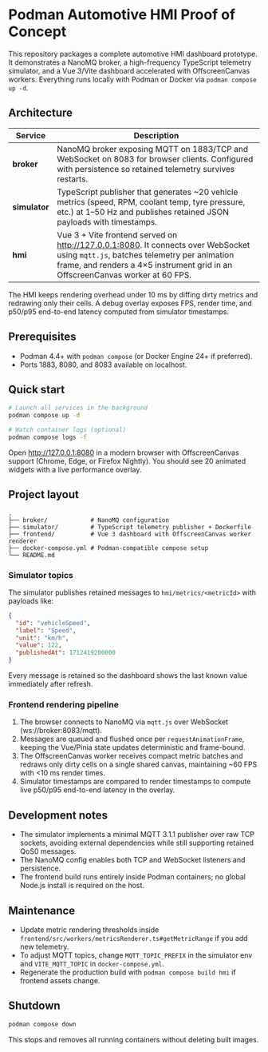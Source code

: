 # Podman Automotive HMI Proof of Concept

This repository packages a complete automotive HMI dashboard prototype. It demonstrates a NanoMQ broker, a high-frequency TypeScript telemetry simulator, and a Vue 3/Vite dashboard accelerated with OffscreenCanvas workers. Everything runs locally with Podman or Docker via `podman compose up -d`.

## Architecture

| Service | Description |
| --- | --- |
| **broker** | NanoMQ broker exposing MQTT on 1883/TCP and WebSocket on 8083 for browser clients. Configured with persistence so retained telemetry survives restarts. |
| **simulator** | TypeScript publisher that generates ~20 vehicle metrics (speed, RPM, coolant temp, tyre pressure, etc.) at 1–50 Hz and publishes retained JSON payloads with timestamps. |
| **hmi** | Vue 3 + Vite frontend served on http://127.0.0.1:8080. It connects over WebSocket using `mqtt.js`, batches telemetry per animation frame, and renders a 4×5 instrument grid in an OffscreenCanvas worker at 60 FPS. |

The HMI keeps rendering overhead under 10 ms by diffing dirty metrics and redrawing only their cells. A debug overlay exposes FPS, render time, and p50/p95 end-to-end latency computed from simulator timestamps.

## Prerequisites

- Podman 4.4+ with `podman compose` (or Docker Engine 24+ if preferred).
- Ports 1883, 8080, and 8083 available on localhost.

## Quick start

```bash
# Launch all services in the background
podman compose up -d

# Watch container logs (optional)
podman compose logs -f
```

Open http://127.0.0.1:8080 in a modern browser with OffscreenCanvas support (Chrome, Edge, or Firefox Nightly). You should see 20 animated widgets with a live performance overlay.

## Project layout

```
.
├── broker/            # NanoMQ configuration
├── simulator/         # TypeScript telemetry publisher + Dockerfile
├── frontend/          # Vue 3 dashboard with OffscreenCanvas worker renderer
├── docker-compose.yml # Podman-compatible compose setup
└── README.md
```

### Simulator topics

The simulator publishes retained messages to `hmi/metrics/<metricId>` with payloads like:

```json
{
  "id": "vehicleSpeed",
  "label": "Speed",
  "unit": "km/h",
  "value": 122,
  "publishedAt": 1712419200000
}
```

Every message is retained so the dashboard shows the last known value immediately after refresh.

### Frontend rendering pipeline

1. The browser connects to NanoMQ via `mqtt.js` over WebSocket (ws://broker:8083/mqtt).
2. Messages are queued and flushed once per `requestAnimationFrame`, keeping the Vue/Pinia state updates deterministic and frame-bound.
3. The OffscreenCanvas worker receives compact metric batches and redraws only dirty cells on a single shared canvas, maintaining ~60 FPS with <10 ms render times.
4. Simulator timestamps are compared to render timestamps to compute live p50/p95 end-to-end latency in the overlay.

## Development notes

- The simulator implements a minimal MQTT 3.1.1 publisher over raw TCP sockets, avoiding external dependencies while still supporting retained QoS0 messages.
- The NanoMQ config enables both TCP and WebSocket listeners and persistence.
- The frontend build runs entirely inside Podman containers; no global Node.js install is required on the host.

## Maintenance

- Update metric rendering thresholds inside `frontend/src/workers/metricsRenderer.ts#getMetricRange` if you add new telemetry.
- To adjust MQTT topics, change `MQTT_TOPIC_PREFIX` in the simulator env and `VITE_MQTT_TOPIC` in `docker-compose.yml`.
- Regenerate the production build with `podman compose build hmi` if frontend assets change.

## Shutdown

```bash
podman compose down
```

This stops and removes all running containers without deleting built images.
